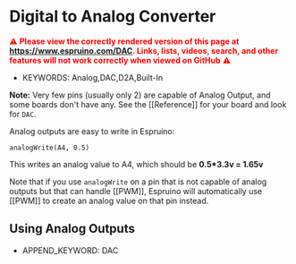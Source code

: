 <!--- Copyright (c) 2013 Gordon Williams, Pur3 Ltd. See the file LICENSE for copying permission. -->
Digital to Analog Converter
=======================

<span style="color:red">:warning: **Please view the correctly rendered version of this page at https://www.espruino.com/DAC. Links, lists, videos, search, and other features will not work correctly when viewed on GitHub** :warning:</span>

* KEYWORDS: Analog,DAC,D2A,Built-In

**Note:** Very few pins (usually only 2) are capable of Analog Output, and some boards don't have any. See the [[Reference]] for your board and look for ```DAC```.

Analog outputs are easy to write in Espruino:

```analogWrite(A4, 0.5)```

This writes an analog value to A4, which should be **0.5*3.3v = 1.65v**

Note that if you use ```analogWrite``` on a pin that is not capable of analog outputs but that can handle [[PWM]], Espruino will automatically use [[PWM]] to create an analog value on that pin instead.


Using Analog Outputs
------------------------

* APPEND_KEYWORD: DAC
